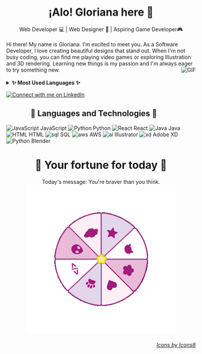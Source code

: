 
<h1 align="center"> ¡Alo! Gloriana here 👋 </h1>
<div align="center">
      Web Developer  💻  | Web Designer 🍄 | Aspiring Game Developer🎮 
</div>
</br>
<div>
Hi there! My name is Gloriana. I'm excited to meet you. As a Software Developer, I love creating beautiful designs that stand out. When I'm not busy coding, you can find me playing video games or exploring Illustration and 3D rendering. Learning new things is my passion and I'm always eager to try something new. <img align="right" alt="GIF" src="https://static.wikia.nocookie.net/cult-of-the-lamb/images/a/ad/Lamb_Eat_Good.gif/revision/latest?cb=20221123203734" height="120" />
</div>
<br />
<details>
  <summary><b> ✨ Most Used Languages ✨</b></summary>
  <br />
  <img height="200rem" src="https://github-readme-stats.vercel.app/api/top-langs/?username=iampavangandhi&exclude_repo=KNN-Image-Classification&show_icons=true&hide_border=true&layout=compact&langs_count=8"/>
</details>

[![Connect with me on LinkedIn](https://img.shields.io/badge/LinkedIn-Connect-pink?style=for-the-badge&logo=linkedin)](https://www.linkedin.com/in/gloriana-zelaya-quirós-b30a6023a/)


<h2 align="center"> 🌷 Languages and Technologies 🌷 </h2>

![JavaScript](https://img.icons8.com/dusk/32/000000/javascript-logo.png) JavaScript 
![Python](https://img.icons8.com/dusk/32/python.png) Python 
![React](https://img.icons8.com/dusk/32/react.png) React 
![Java](https://img.icons8.com/dusk/32/java-coffee-cup-logo.png) Java
![HTML](https://img.icons8.com/dusk/32/html-5.png) HTML
![sql](https://img.icons8.com/dusk/32/sql.png) SQL
![aws](https://img.icons8.com/dusk/32/upload-to-cloud.png) AWS
![ai](https://img.icons8.com/dusk/32/adobe-illustrator.png) Illustrator
![xd](https://img.icons8.com/dusk/32/adobe-xd.png) Adobe XD
![Python](https://img.icons8.com/dusk/32/blender-3d.png) Blender



<h1 align="center"> 🌸 Your fortune for today 🌸 </h1>
<div align="center">
  Today's message: You're braver than you think.
</div>
<div align="center">
  <img alt="PNG" src="wheelgif.gif"/>
</div>

<h6 align="right">
      
  [Icons by Icons8](https://icons8.com)
  
</h6>

